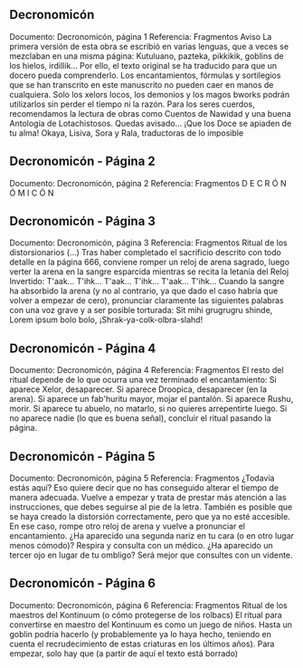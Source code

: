 ## Decronomicón
Documento: Decronomicón, página 1
Referencia: Fragmentos
Aviso
La primera versión de esta obra se escribió en varias lenguas, que a veces se mezclaban en una misma página: Kutuluano, pazteka, pikkikik, goblins de los hielos, irdillik... Por ello, el texto original se ha traducido para que un docero pueda comprenderlo.
Los encantamientos, fórmulas y sortilegios que se han transcrito en este manuscrito no pueden caer en manos de cualquiera. Solo los xelors locos, los demonios y los magos bworks podrán utilizarlos sin perder el tiempo ni la razón. Para los seres cuerdos, recomendamos la lectura de obras como Cuentos de Nawidad y una buena Antología de Lotachistosos. Quedas avisado... ¡Que los Doce se apiaden de tu alma!
Okaya, Lisiva, Sora y Rala, traductoras de lo imposible

## Decronomicón - Página 2
Documento: Decronomicón, página 2
Referencia: Fragmentos
D
E
C
R
Ó
N
Ó
M
I
C
Ó
N

## Decronomicón - Página 3
Documento: Decronomicón, página 3
Referencia: Fragmentos
Ritual de los distorsionarios
(...)
Tras haber completado el sacrificio descrito con todo detalle en la página 666, conviene romper un reloj de arena sagrado, luego verter la arena en la sangre esparcida mientras se recita la letanía del Reloj Invertido:
T'aak... T'ihk... T'aak... T'ihk... T'aak... T'ihk...
Cuando la sangre ha absorbido la arena (y no al contrario, ya que dado el caso habría que volver a empezar de cero), pronunciar claramente las siguientes palabras con una voz grave y a ser posible torturada:
Sit mihi grugrugru shinde,
Lorem ipsum bolo bolo,
¡Shrak-ya-colk-olbra-slahd!

## Decronomicón - Página 4
Documento: Decronomicón, página 4
Referencia: Fragmentos
El resto del ritual depende de lo que ocurra una vez terminado el encantamiento:
Si aparece Xelor, desaparecer.
Si aparece Droopica, desaparecer (en la arena).
Si aparece un fab'huritu mayor, mojar el pantalón.
Si aparece Rushu, morir.
Si aparece tu abuelo, no matarlo, si no quieres arrepentirte luego.
Si no aparece nadie (lo que es buena señal), concluir el ritual pasando la página.

## Decronomicón - Página 5
Documento: Decronomicón, página 5
Referencia: Fragmentos
¿Todavía estás aquí? Eso quiere decir que no has conseguido alterar el tiempo de manera adecuada. Vuelve a empezar y trata de prestar más atención a las instrucciones, que debes seguirse al pie de la letra. También es posible que se haya creado la distorsión correctamente, pero que ya no esté accesible. En ese caso, rompe otro reloj de arena y vuelve a pronunciar el encantamiento.
¿Ha aparecido una segunda nariz en tu cara (o en otro lugar menos cómodo)? Respira y consulta con un médico.
¿Ha aparecido un tercer ojo en lugar de tu ombligo? Será mejor que consultes con un vidente.

## Decronomicón - Página 6
Documento: Decronomicón, página 6
Referencia: Fragmentos
Ritual de los maestros del Kontinuum
(o cómo protegerse de los rolbacs)
El ritual para convertirse en maestro del Kontinuum es como un juego de niños. Hasta un goblin podría hacerlo (y probablemente ya lo haya hecho, teniendo en cuenta el recrudecimiento de estas criaturas en los últimos años).
Para empezar, solo hay que
(a partir de aquí el texto está borrado)
